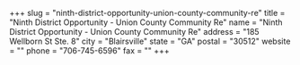 +++
slug = "ninth-district-opportunity-union-county-community-re"
title = "Ninth District Opportunity - Union County Community Re"
name = "Ninth District Opportunity - Union County Community Re"
address = "185 Wellborn St Ste. 8"
city = "Blairsville"
state = "GA"
postal = "30512"
website = ""
phone = "706-745-6596"
fax = ""
+++

